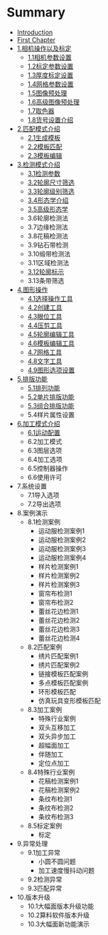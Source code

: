 # Summary

* [Introduction](README.md)
* [First Chapter](chapter1.md)
* [1.相机操作以及标定](1xiang-ji-cao-zuo-yi-ji-biao-ding.md)
  * [1.1相机参数设置](1xiang-ji-cao-zuo-yi-ji-biao-ding/11xiang-ji-can-shu-she-zhi.md)
  * [1.2标定参数设置](1xiang-ji-cao-zuo-yi-ji-biao-ding/12biao-ding-can-shu-she-zhi.md)
  * [1.3厚度标定设置](1xiang-ji-cao-zuo-yi-ji-biao-ding/13hou-du-biao-ding-she-zhi.md)
  * [1.4网格参数设置](1xiang-ji-cao-zuo-yi-ji-biao-ding/14wang-ge-can-shu-she-zhi.md)
  * [1.5图像预处理](1xiang-ji-cao-zuo-yi-ji-biao-ding/15tu-xiang-yu-chu-li.md)
  * [1.6高级图像预处理](1xiang-ji-cao-zuo-yi-ji-biao-ding/16gao-ji-tu-xiang-yu-chu-li.md)
  * [1.7取色器](1xiang-ji-cao-zuo-yi-ji-biao-ding/17qu-se-qi.md)
  * [1.8货号设置介绍](1xiang-ji-cao-zuo-yi-ji-biao-ding/18huo-hao-she-zhi-jie-shao.md)
* [2.匹配模式介绍](2huo-hao-she-zhi-jie-shao.md)
  * [2.1生成模板](2huo-hao-she-zhi-jie-shao/21sheng-cheng-mo-ban.md)
  * [2.2模板匹配](2huo-hao-she-zhi-jie-shao/22mo-ban-pi-pei.md)
  * [2.3模板编辑](2huo-hao-she-zhi-jie-shao/23mo-ban-bian-ji.md)
* [3.检测模式介绍](4jian-ce-mo-shi-jie-shao.md)
  * [3.1检测参数](4jian-ce-mo-shi-jie-shao/31jian-ce-can-shu.md)
  * [3.2轮廓尺寸筛选](4jian-ce-mo-shi-jie-shao/32lun-kuo-chi-cun-shai-xuan.md)
  * [3.3轮廓级别筛选](4jian-ce-mo-shi-jie-shao/33lun-kuo-ji-bie-shai-xuan.md)
  * [3.4形态学介绍](4jian-ce-mo-shi-jie-shao/34xing-tai-xue-jie-shao.md)
  * [3.5高级形态学](4jian-ce-mo-shi-jie-shao/35gao-ji-xing-tai-xue.md)
  * 3.6轮廓检测法
  * 3.7边缘检测法
  * 3.8花稿检测法
  * 3.9钻石带检测
  * 3.10缎带检测法
  * 3.11区域检测法
  * [3.12轮廓标示](4jian-ce-mo-shi-jie-shao/312lun-kuo-biao-shi.md)
  * 3.13条带筛选
* [4.图形操作](5tu-xing-cao-zuo.md)
  * [4.1选择操作工具](5tu-xing-cao-zuo/41xuan-ze-cao-zuo-gong-ju.md)
  * [4.2创建工具](5tu-xing-cao-zuo/42chuang-jian-gong-ju.md)
  * [4.3眼位工具](5tu-xing-cao-zuo/43yan-wei-gong-ju.md)
  * [4.4压剪工具](5tu-xing-cao-zuo/44ya-jian-gong-ju.md)
  * [4.5轮廓编辑工具](5tu-xing-cao-zuo/45lun-kuo-bian-ji-gong-ju.md)
  * [4.6模板编辑工具](5tu-xing-cao-zuo/46mo-ban-bian-ji-gong-ju.md)
  * [4.7网格工具](5tu-xing-cao-zuo/47wang-ge-gong-ju.md)
  * [4.8文字工具](5tu-xing-cao-zuo/48wen-zi-gong-ju.md)
  * [4.9图形选项设置](5tu-xing-cao-zuo/49tu-xing-xuan-xiang-she-zhi.md)
* [5.排版功能](6pai-ban-gong-neng.md)
  * [5.1排列功能](6pai-ban-gong-neng/51pai-lie-gong-neng.md)
  * [5.2单片排版功能](6pai-ban-gong-neng/52dan-pian-pai-lie-gong-neng.md)
  * [5.3组合排版功能](6pai-ban-gong-neng/53zu-he-pai-ban-gong-neng.md)
  * 5.4样片属性设置
* [6.加工模式介绍](7jia-gong-mo-shi-jie-shao.md)
  * [6.1运动配置](7jia-gong-mo-shi-jie-shao/61yun-dong-pei-zhi.md)
  * 6.2加工模式
  * 6.3图层选项
  * 6.4加工选项
  * 6.5控制器操作
  * 6.6使用许可
* 7.系统设置
  * 7.1导入选项
  * 7.2导出选项
* 8.案例演示
  * 8.1检测案例
    * 运动服检测案例1
    * 运动服检测案例2
    * 运动服检测案例3
    * 运动服检测案例4
    * 样片检测案例1
    * 样片检测案例2
    * 样片检测案例3
    * 窗帘布检测1
    * 窗帘布检测2
    * 蕾丝花边检测1
    * 蕾丝花边检测2
    * 蕾丝花边检测3
    * 蕾丝花边检测4
  * 8.2匹配案例
    * 绣片匹配案例1
    * 绣片匹配案例2
    * 链接模板匹配案例
    * 多点模板匹配案例
    * 环形模板匹配
    * 仿真玩具变形模板匹配
  * 8.3加工案例
    * 特殊行业案例
    * 双头互移加工
    * 双头异步加工
    * 超幅面加工
    * 伴随加工
    * 定位点加工
  * 8.4特殊行业案例
    * 花稿检测案例1
    * 花稿检测案例2
    * 条纹布检测1
    * 条纹布检测2
    * 条纹布检测3
  * 8.5标定案例
    * 标定
* 9.异常处理
  * 9.1加工异常
    * 小圆不圆问题
    * 加工速度慢抖动问题
  * 9.2检测异常
  * 9.3匹配异常
* 10.版本升级
  * 10.1大幅面版本升级功能
  * 10.2算料软件版本升级
  * 10.3大幅面新功能演示

